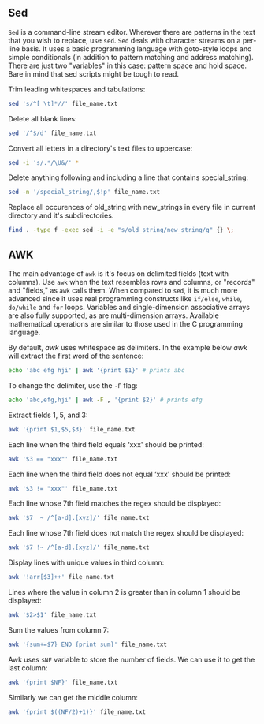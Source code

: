 ## Sed

`Sed` is a command-line stream editor.
Wherever there are patterns in the text that you wish to replace, use `sed`.
`Sed` deals with character streams on a per-line basis.
It uses a basic programming language with goto-style loops and simple conditionals (in addition to pattern matching and address matching).
There are just two "variables" in this case: pattern space and hold space.
Bare in mind that sed scripts might be tough to read.

Trim leading whitespaces and tabulations:

```bash
sed 's/^[ \t]*//' file_name.txt
```

Delete all blank lines:

```bash
sed '/^$/d' file_name.txt
```

Convert all letters in a directory's text files to uppercase:

```bash
sed -i 's/.*/\U&/' *
```

Delete anything following and including a line that contains special_string:

```bash
sed -n '/special_string/,$!p' file_name.txt
```

Replace all occurences of old_string with new_strings in every file in current directory and it's subdirectories.

```bash
find . -type f -exec sed -i -e "s/old_string/new_string/g" {} \;
```

## AWK
The main advantage of `awk` is it's focus on delimited fields (text with columns).
Use `awk` when the text resembles rows and columns, or "records" and "fields," as `awk` calls them.
When compared to `sed`, it is much more advanced since it uses real programming constructs like `if/else`, `while`, `do/while` and `for` loops.
Variables and single-dimension associative arrays are also fully supported, as are multi-dimension arrays.
Available mathematical operations are similar to those used in the C programming language.

By default, *awk* uses whitespace as delimiters. In the example below *awk* will extract the first word of the sentence:

```bash
echo 'abc efg hji' | awk '{print $1}' # prints abc
```

To change the delimiter, use the `-F` flag:

```bash
echo 'abc,efg,hji' | awk -F , '{print $2}' # prints efg
```

Extract fields 1, 5, and 3:

```bash
awk '{print $1,$5,$3}' file_name.txt
```

Each line when the third field equals ‘xxx' should be printed:

```bash
awk '$3 == "xxx"' file_name.txt
```

Each line when the third field does not equal ‘xxx' should be printed:

```bash
awk '$3 != "xxx"' file_name.txt
```

Each line whose 7th field matches the regex should be displayed:

```bash
awk '$7  ~ /^[a-d].[xyz]/' file_name.txt
```

Each line whose 7th field does not match the regex should be displayed:

```bash
awk '$7 !~ /^[a-d].[xyz]/' file_name.txt
```

Display lines with unique values in third column:

```bash
awk '!arr[$3]++' file_name.txt
```
Lines where the value in column 2 is greater than in column 1 should be displayed:

```bash
awk '$2>$1' file_name.txt
```

Sum the values from column 7:

```bash
awk '{sum+=$7} END {print sum}' file_name.txt
```

Awk uses `$NF` variable to store the number of fields. We can use it to get the last column:

```bash
awk '{print $NF}' file_name.txt
```

Similarly we can get the middle column:

```bash
awk '{print $((NF/2)+1)}' file_name.txt
```
